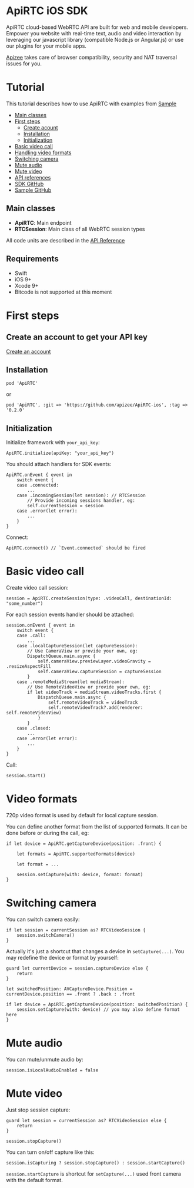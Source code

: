 # ApiRTC iOS SDK

ApiRTC cloud-based WebRTC API are built for web and mobile developers. Empower you website with real-time text, audio and video interaction by leveraging our javascript library (compatible Node.js or Angular.js) or use our plugins for your mobile apps. 

[Apizee](https://apizee.com/) takes care of browser compatibility, security and NAT traversal issues for you.

# Tutorial
This tutorial describes how to use ApiRTC with examples from [Sample](https://github.com/apizee/ApiRTC-ios-sample) 

* [Main classes](#main-classes)
* [First steps](#first-steps)
    - [Create acount](#create-an-account-to-get-your-api-key)
    - [Installation](#installation)
    - [Initialization](#initialization)
* [Basic video call](#basic-video-call)
* [Handling video formats](#video-formats)
* [Switching camera](#switching-camera)
* [Mute audio](#mute-audio)
* [Mute video](#mute-video)
* [API references](http://docv2.apizee.com/sdk/ios/index.html)
* [SDK GitHub](https://github.com/apizee/ApiRTC-ios)
* [Sample GitHub](https://github.com/apizee/ApiRTC-ios-sample)

## Main classes

* **ApiRTC**: Main endpoint
* **RTCSession**: Main class of all WebRTC session types

All code units are described in the [API Reference](http://docv2.apizee.com/sdk/ios/index.html)

## Requirements

* Swift
* iOS 9+
* Xcode 9+
* Bitcode is not supported at this moment

# First steps

## Create an account to get your API key

[Create an account](https://apirtc.com/get-key/)

## Installation

```
pod 'ApiRTC'
```

or

```
pod 'ApiRTC', :git => 'https://github.com/apizee/ApiRTC-ios', :tag => '0.2.0'
```

## Initialization


Initialize framework with `your_api_key`:

```
ApiRTC.initialize(apiKey: "your_api_key")
```

You should attach handlers for SDK events:

```
ApiRTC.onEvent { event in
    switch event {
    case .connected:
        ...
    case .incomingSession(let session): // RTCSession
        // Provide incoming sessions handler, eg:
        self.currentSession = session
    case .error(let error):
        ...
    }
}

```
Connect:

```
ApiRTC.connect() // `Event.connected` should be fired
```

# Basic video call

Create video call session:

```
session = ApiRTC.createSession(type: .videoCall, destinationId: "some_number")
```

For each session events handler should be attached:

```
session.onEvent { event in
    switch event {
    case .call:
        ...
    case .localCaptureSession(let captureSession):
        // Use CameraView or provide your own, eg:
        DispatchQueue.main.async {
            self.cameraView.previewLayer.videoGravity = .resizeAspectFill
            self.cameraView.captureSession = captureSession
        }
    case .remoteMediaStream(let mediaStream):
        // Use RemoteVideoView or provide your own, eg:
        if let videoTrack = mediaStream.videoTracks.first {
            DispatchQueue.main.async {
                self.remoteVideoTrack = videoTrack
                self.remoteVideoTrack?.add(renderer: self.remoteVideoView)
            }
        }
    case .closed:
        ...
    case .error(let error):
        ...
    }
}
```

Call:

```
session.start()
```

# Video formats

720p video format is used by default for local capture session.

You can define another format from the list of supported formats. It can be done before or during the call, eg:

```
if let device = ApiRTC.getCaptureDevice(position: .front) {
    
    let formats = ApiRTC.supportedFormats(device)
    
    let format = ...
    
    session.setCapture(with: device, format: format)
}
```

# Switching camera

You can switch camera easily:

```
if let session = currentSession as? RTCVideoSession {
    session.switchCamera()
}
```

Actually it's just a shortcut that changes a device in `setCapture(...)`. You may redefine the device or format by yourself:

```
guard let currentDevice = session.captureDevice else {
    return
}

let switchedPosition: AVCaptureDevice.Position = currentDevice.position == .front ? .back : .front

if let device = ApiRTC.getCaptureDevice(position: switchedPosition) {
    session.setCapture(with: device) // you may also define format here
}
```

# Mute audio

You can mute/unmute audio by:

```
session.isLocalAudioEnabled = false
```

# Mute video

Just stop session capture:

```
guard let session = currentSession as? RTCVideoSession else {
    return
}

session.stopCapture()
```

You can turn on/off capture like this:

```
session.isCapturing ? session.stopCapture() : session.startCapture()
```

`session.startCapture` is shortcut for `setCapture(...)` used front camera with the default format.
